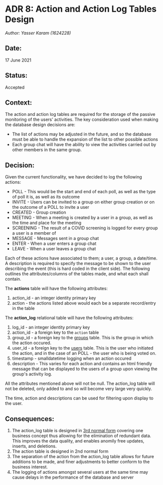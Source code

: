 # ADR 8: Action and Action Log Tables Design
_Author: Yasser Karam (1624228)_

## Date: 
17 June 2021

## Status: 
Accepted

## Context: 
The action and action log tables are required for the storage of the passive monitoring of the users' activities. The key consideration used when making the database design decisions are:

* The list of actions may be adjusted in the future, and so the database must be able to handle the expansion of the list to other possible actions
* Each group chat will have the ability to view the activities carried out by other members in the same group.

## Decision:
Given the current functionality, we have decided to log the following actions:
* POLL - This would be the start and end of each poll, as well as the type of poll it is, as well as its outcome
* INVITE - Users can be invited to a group on either group creation or on the outcome of a POLL to invite a user
* CREATED - Group creation
* MEETING - When a meeting is created by a user in a group, as well as the time and place for the meeting
* SCREENING - The result of a COVID screening is logged for every group a user is a member of
* MESSAGE - Messages sent in a group chat
* ENTER - When a user enters a group chat
* LEAVE - When a user leaves a group chat

Each of these actions have associated to them; a user, a group, a date/time. A description is required to specify the message to be shown to the user describing the event (this is hard coded in the client side). The following outlines the attributes/columns of the tables made, and what each shall contain.

The **actions** table will have the following attributes:
1. action_id - an integer identity primary key
2. action - the actions listed above would each be a separate record/entry in the table

The **action_log** relational table will have the following attributes:
1. log_id - an integer identity primary key
2. action_id - a foreign key to the `action` table
3. group_id - a foreign key to the [groups](ADR%205-%20Groups%20Database%20Design.md) table. This is the group in which the action occured.
4. user_id - a foreign key to the [users](ADR%203-%20User%20Database%20Design.md) table. This is the user who initiated the action, and in the case of an POLL - the user who is being voted on.
5. timestamp - smalldatetime logging when an action occured
6. description -  This varies for each action and contains an html friendly message that can be displayed to the users of a group upon viewing the group's activity log.

All the attributes mentioned above will not be null. The action_log table will not be deleted, only added to and so will become very large very quickly.

The time, action and descriptions can be used for filtering upon display to the user.

## Consequences:
1. The action_log table is designed in [3rd normal form](https://www.educba.com/third-normal-form/) covering one business concept thus allowing for the elimination of redundant data. This improves the data quality, and enables anomily free updates, inserts, and deletions.
3. The action table is designed in 2nd normal form
4. The separation of the action from the action_log table allows for future additions to be made, and finer adjustments to better conform to the business interest.
5. The logging of actions amongst several users at the same time may cause delays in the performance of the database and server 



